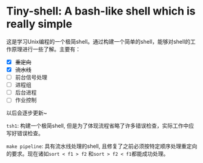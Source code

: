 # Tiny-shell: A bash-like shell which is really simple

这是学习Unix编程的一个极简shell。通过构建一个简单的shell，能够对shell的工作原理进行一些了解。主要有：
- [x] ~~重定向~~
- [x] ~~流水线~~
- [ ] 前台信号处理
- [ ] 进程组
- [ ] 后台进程
- [ ] 作业控制

以后会逐步更新~

`tsh1`: 构建一个极简shell, 但是为了体现流程省略了许多错误检查，实际工作中应写好错误检查。

`make pipeline`: 具有流水线处理的shell, 且修复了之前必须按特定顺序处理重定向的要求。现在诸如`sort < f1 > f2` 和`sort > f2 < f1`都能成功处理。
